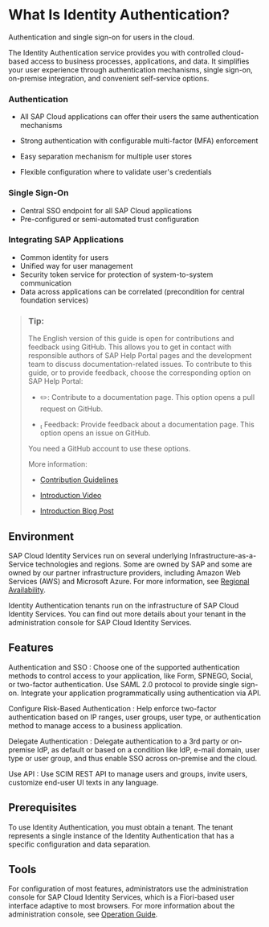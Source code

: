 <!-- loio27882717f44b445fa287936c6f43dc1f -->

<link rel="stylesheet" type="text/css" href="css/sap-icons.css"/>

# What Is Identity Authentication?

 Authentication and single sign-on for users in the cloud. 

The Identity Authentication service provides you with controlled cloud-based access to business processes, applications, and data. It simplifies your user experience through authentication mechanisms, single sign-on, on-premise integration, and convenient self-service options.





### Authentication

-   All SAP Cloud applications can offer their users the same authentication mechanisms​

-   Strong authentication with configurable multi-factor \(MFA\) enforcement​
-   Easy separation mechanism for multiple user stores​
-   Flexible configuration where to validate user's credentials​



### Single Sign-On

-   Central SSO endpoint for all SAP Cloud applications
-   Pre-configured or semi-automated trust configuration



### Integrating SAP Applications

-   Common identity for users
-   Unified way for user management​
-   Security token service for protection of ​system-to-system communication
-   Data across applications can be correlated ​\(precondition for central foundation services\)​



> ### Tip:  
> The English version of this guide is open for contributions and feedback using GitHub. This allows you to get in contact with responsible authors of SAP Help Portal pages and the development team to discuss documentation-related issues. To contribute to this guide, or to provide feedback, choose the corresponding option on SAP Help Portal:
> 
> -   :pencil2:: Contribute to a documentation page. This option opens a pull request on GitHub.
> 
> -   <span class="SAP-icons"></span> Feedback: Provide feedback about a documentation page. This option opens an issue on GitHub.
> 
> 
> You need a GitHub account to use these options.
> 
> More information:
> 
> -   [Contribution Guidelines](https://help.sap.com/docs/open-documentation-initiative/contribution-guidelines/readme.html)
> 
> -   [Introduction Video](https://www.youtube.com/watch?v=WJ0oarMlVW4)
> 
> -   [Introduction Blog Post](https://blogs.sap.com/2021/11/29/sap-btp-documentation-goes-github-new-collaboration-process/)





## Environment

SAP Cloud Identity Services run on several underlying Infrastructure-as-a-Service technologies and regions. Some are owned by SAP and some are owned by our partner infrastructure providers, including Amazon Web Services \(AWS\) and Microsoft Azure. For more information, see [Regional Availability](regional-availability-be600ca.md).

Identity Authentication tenants run on the infrastructure of SAP Cloud Identity Services. You can find out more details about your tenant in the administration console for SAP Cloud Identity Services.



## Features

 Authentication and SSO
 :   Choose one of the supported authentication methods to control access to your application, like Form, SPNEGO, Social, or two-factor authentication. Use SAML 2.0 protocol to provide single sign-on. Integrate your application programmatically using authentication via API.

  Configure Risk-Based Authentication
 :   Help enforce two-factor authentication based on IP ranges, user groups, user type, or authentication method to manage access to a business application.

  Delegate Authentication
 :   Delegate authentication to a 3rd party or on-premise IdP, as default or based on a condition like IdP, e-mail domain, user type or user group, and thus enable SSO across on-premise and the cloud.

  Use API
 :   Use SCIM REST API to manage users and groups, invite users, customize end-user UI texts in any language.

 

## Prerequisites

To use Identity Authentication, you must obtain a tenant. The tenant represents a single instance of the Identity Authentication that has a specific configuration and data separation.



## Tools

For configuration of most features, administrators use the administration console for SAP Cloud Identity Services, which is a Fiori-based user interface adaptive to most browsers. For more information about the administration console, see [Operation Guide](Operation-Guide/operation-guide-6a8e67c.md).

